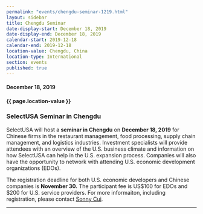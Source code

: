 ```yaml
---
permalink: "events/chengdu-seminar-1219.html"
layout: sidebar
title: Chengdu Seminar
date-display-start: December 18, 2019
date-display-end: December 18, 2019
calendar-start: 2019-12-18
calendar-end: 2019-12-18
location-value: Chengdu, China
location-type: International
section: events
published: true
---
```


#### December 18, 2019

#### {{ page.location-value }}

### SelectUSA Seminar in Chengdu

SelectUSA will host a **seminar in Chengdu** on **December 18, 2019** for Chinese firms in the restaurant management, food processing, supply chain management, and logistics industries. Investment specialists will provide attendees with an overview of the U.S. business climate and information on how SelectUSA can help in the U.S. expansion process. Companies will also have the opportunity to network with attending U.S. economic development organizations (EDOs).

The registration deadline for both U.S. economic developers and Chinese companies is **November 30.** The participant fee is US$100 for EDOs and $200 for U.S. service providers. For more informaiton, including registration, please contact [Sonny Cui](mailto:cui.shiyang@trade.gov).

---
